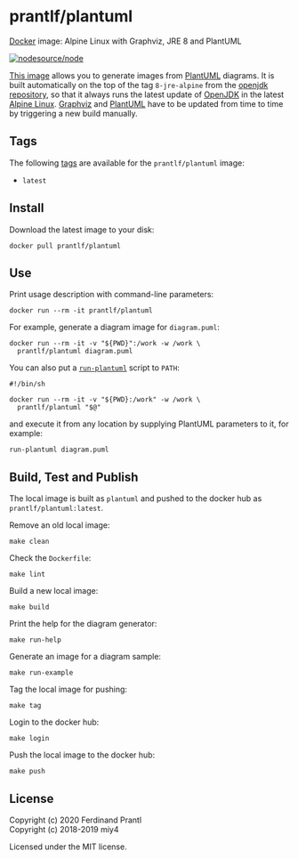 # prantlf/plantuml

[Docker] image: Alpine Linux with Graphviz, JRE 8 and PlantUML

[![nodesource/node](http://dockeri.co/image/prantlf/plantuml)](https://hub.docker.com/repository/docker/prantlf/plantuml/)

[This image] allows you to generate images from [PlantUML] diagrams. It is built automatically on the top of the tag `8-jre-alpine` from the [openjdk repository], so that it always runs the latest update of [OpenJDK] in the latest [Alpine Linux]. [Graphviz] and [PlantUML] have to be updated from time to time by triggering a new build manually.

## Tags

The following [tags] are available for the `prantlf/plantuml` image:

- `latest`

## Install

Download the latest image to your disk:

```
docker pull prantlf/plantuml
```

## Use

Print usage description with command-line parameters:

```
docker run --rm -it prantlf/plantuml
```

For example, generate a diagram image for `diagram.puml`:

```
docker run --rm -it -v "${PWD}":/work -w /work \
  prantlf/plantuml diagram.puml
```

You can also put a [`run-plantuml`] script to `PATH`:

```
#!/bin/sh

docker run --rm -it -v "${PWD}:/work" -w /work \
  prantlf/plantuml "$@"
```

and execute it from any location by supplying PlantUML parameters to it, for example:

```
run-plantuml diagram.puml
```

## Build, Test and Publish

The local image is built as `plantuml` and pushed to the docker hub as `prantlf/plantuml:latest`.

Remove an old local image:

    make clean

Check the `Dockerfile`:

    make lint

Build a new local image:

    make build

Print the help for the diagram generator:

    make run-help

Generate an image for a diagram sample:

    make run-example

Tag the local image for pushing:

    make tag

Login to the docker hub:

    make login

Push the local image to the docker hub:

    make push

## License

Copyright (c) 2020 Ferdinand Prantl<br>
Copyright (c) 2018-2019 miy4

Licensed under the MIT license.

[Docker]: https://www.docker.com/
[This image]: https://hub.docker.com/repository/docker/prantlf/plantuml
[tags]: https://hub.docker.com/repository/docker/prantlf/plantuml/tags
[openjdk repository]: https://hub.docker.com/_/openjdk
[OpenJDK]: https://openjdk.java.net/
[Alpine Linux]: https://alpinelinux.org/
[PlantUML]: https://plantuml.com/
[Graphviz]: https://www.graphviz.org/
[`run-plantuml`]: examples/run-plantuml
